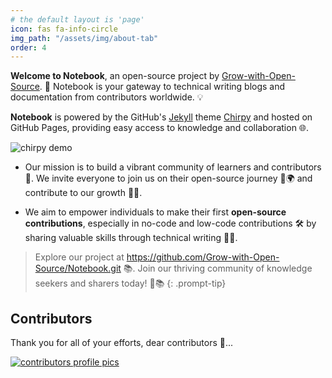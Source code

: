 ```yaml
---
# the default layout is 'page'
icon: fas fa-info-circle
img_path: "/assets/img/about-tab"
order: 4
---
```


**Welcome to Notebook**, an open-source project by [Grow-with-Open-Source](https://github.com/Grow-with-Open-Source "visit Grow-with-Open-Source"). 🚀 Notebook is your gateway to technical writing blogs and documentation from contributors worldwide. 💡

**Notebook** is powered by the GitHub's [Jekyll](https://jekyllrb.com/ "visit offical jekyll page") theme [Chirpy](https://github.com/cotes2020/jekyll-theme-chirpy "visit chirpy theme offical repo") and hosted on GitHub Pages, providing easy access to knowledge and collaboration 🌐.

![chirpy demo](chirpy-demo-page.png)

- Our mission is to build a vibrant community of learners and contributors 🙌. We invite everyone to join us on their open-source journey 🤝🌍 and contribute to our growth 🌱🚀.

- We aim to empower individuals to make their first **open-source contributions**, especially in no-code and low-code contributions 🛠️ by sharing valuable skills through technical writing 📝💡.

> Explore our project at <https://github.com/Grow-with-Open-Source/Notebook.git> 📚. Join our thriving community of knowledge seekers and sharers today! 🌟📚
{: .prompt-tip}

## Contributors

Thank you for all of your efforts, dear contributors 🤝...

[![contributors profile pics](https://contrib.rocks/image?repo=Grow-with-Open-Source/Notebook)](https://github.com/Grow-with-Open-Source/Notebook/graphs/contributors)